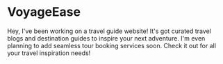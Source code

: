 # VoyageEase
Hey, I've been working on a travel guide website! It's got curated travel blogs and destination guides to inspire your next adventure. I'm even planning to add seamless tour booking services soon. Check it out for all your travel inspiration needs!

